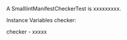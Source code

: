A SmalllintManifestCheckerTest is xxxxxxxxx.Instance Variables	checker:		<Object>checker	- xxxxx